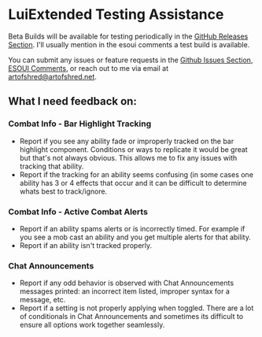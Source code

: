 # LuiExtended Testing Assistance

Beta Builds will be available for testing periodically in the [GitHub Releases Section][1]. I'll usually mention in the esoui comments a test build is available.

You can submit any issues or feature requests in the [Github Issues Section][2], [ESOUI Comments][3], or reach out to me via email at [artofshred@artofshred.net][4].

What I need feedback on:
------

### Combat Info - Bar Highlight Tracking
- Report if you see any ability fade or improperly tracked on the bar highlight component. Conditions or ways to replicate it would be great but that's not always obvious. This allows me to fix any issues with tracking that ability.
- Report if the tracking for an ability seems confusing (in some cases one ability has 3 or 4 effects that occur and it can be difficult to determine whats best to track/ignore.

### Combat Info - Active Combat Alerts
- Report if an ability spams alerts or is incorrectly timed. For example if you see a mob cast an ability and you get multiple alerts for that ability.
- Report if an ability isn't tracked properly.

### Chat Announcements
- Report if any odd behavior is observed with Chat Announcements messages printed: an incorrect item listed, improper syntax for a message, etc.
- Report if a setting is not properly applying when toggled. There are a lot of conditionals in Chat Announcements and sometimes its difficult to ensure all options work together seamlessly.

[1]: https://github.com/ArtOfShred/LuiExtended/releases
[2]: https://github.com/ArtOfShred/LuiExtended/issues
[3]: https://www.esoui.com/downloads/info818-LuiExtended.html#comments
[4]: mailto:artofshred@artofshred.net
